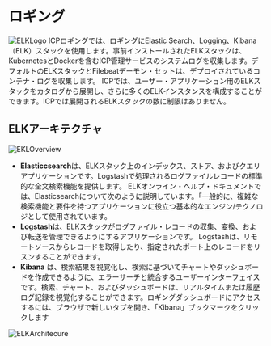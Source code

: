 # ロギング
![ELKLogo](https://landscape.cncf.io/logos/elastic.svg)
ICPロギングでは、ロギングにElastic Search、Logging、Kibana（ELK）スタックを使用します。事前インストールされたELKスタックは、KubernetesとDockerを含むICP管理サービスのシステムログを収集します。デフォルトのELKスタックとFilebeatデーモン・セットは、デプロイされているコンテナ・ログを収集します。
ICPでは、ユーザー・アプリケーション用のELKスタックをカタログから展開し、さらに多くのELKインスタンスを構成することができます。ICPでは展開されるELKスタックの数に制限はありません。

## ELKアーキテクチャ
![EKLOverview](https://www.elastic.co/guide/en/beats/libbeat/5.6/images/beats-platform.png)
- **Elasticcsearch**は、ELKスタック上のインデックス、ストア、およびクエリアプリケーションです。Logstashで処理されるログファイルレコードの標準的な全文検索機能を提供します。 ELKオンライン・ヘルプ・ドキュメントでは、Elasticsearchについて次のように説明しています。「一般的に、複雑な検索機能と要件を持つアプリケーションに役立つ基本的なエンジン/テクノロジとして使用されています。
- **Logstash**は、ELKスタックがログファイル・レコードの収集、変換、および転送を管理できるようにするアプリケーションです。 Logstashは、リモートソースからレコードを取得したり、指定されたポート上のレコードをリスンすることができます。
- **Kibana** は、検索結果を視覚化し、検索に基づいてチャートやダッシュボードを作成できるように、エラーサーチと統合するユーザーインターフェイスです。検索、チャート、およびダッシュボードは、リアルタイムまたは履歴ログ記録を視覚化することができます。ロギングダッシュボードにアクセスするには、ブラウザで新しいタブを開き、「Kibana」ブックマークをクリックします

![ELKArchitecure](https://ibm-dte.mybluemix.net/images/tutorials/cloud-private-trial/ELKArchitecture.png)



